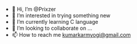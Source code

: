 - 👋 Hi, I’m @Prixzer
- 👀 I’m interested in trying something new
- 🌱 I’m currently learning C language
- 💞️ I’m looking to collaborate on ...
- 📫 How to reach me kumarkarmyogi@gmail.com
<!---
Prixzer/Prixzer is a ✨ special ✨ repository because its `README.md` (this file) appears on your GitHub profile.
You can click the Preview link to take a look at your changes.
--->
